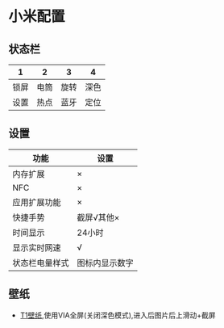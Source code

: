 # 小米配置

## 状态栏

|1|2|3|4|
|-|-|-|-|
|锁屏|电筒|旋转|深色|
|设置|热点|蓝牙|定位|

## 设置
|功能|设置|
|-|-|
|内存扩展|×|
|NFC|×|
|应用扩展功能|×|
|快捷手势|截屏√其他×|
|时间显示|24小时|
|显示实时网速|√|
|状态栏电量样式|图标内显示数字|

## 壁纸
- [T1壁纸](/web/T1.html),使用VIA全屏(关闭深色模式),进入后图片后上滑动+截屏